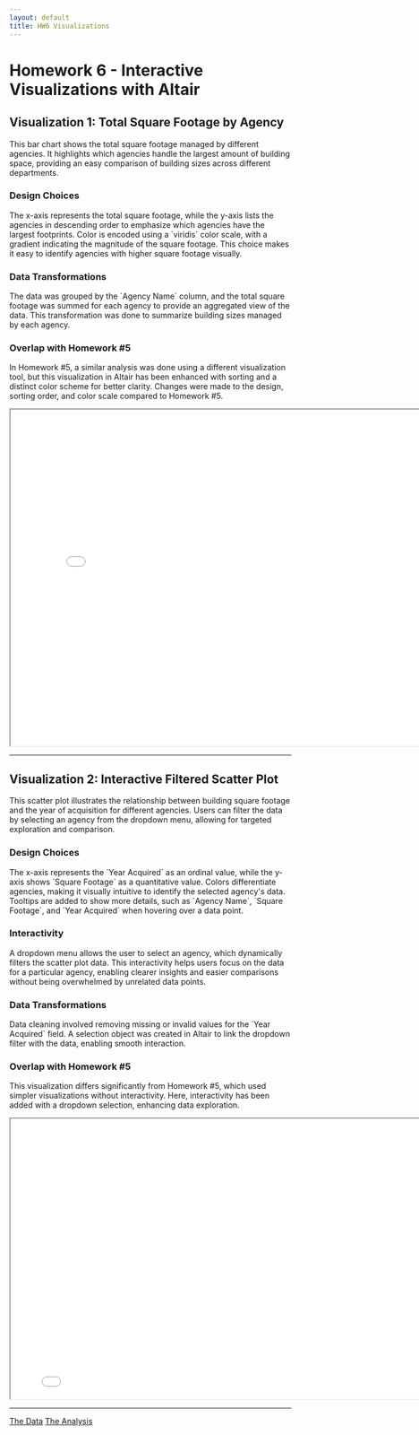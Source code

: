 ```yaml
---
layout: default
title: HW6 Visualizations
---
```


# Homework 6 - Interactive Visualizations with Altair

## Visualization 1: Total Square Footage by Agency

<p>This bar chart shows the total square footage managed by different agencies. It highlights which agencies handle the largest amount of building space, providing an easy comparison of building sizes across different departments.</p>

### Design Choices
<p>The x-axis represents the total square footage, while the y-axis lists the agencies in descending order to emphasize which agencies have the largest footprints. Color is encoded using a `viridis` color scale, with a gradient indicating the magnitude of the square footage. This choice makes it easy to identify agencies with higher square footage visually.</p>

### Data Transformations
<p>The data was grouped by the `Agency Name` column, and the total square footage was summed for each agency to provide an aggregated view of the data. This transformation was done to summarize building sizes managed by each agency.</p>

### Overlap with Homework #5
<p>In Homework #5, a similar analysis was done using a different visualization tool, but this visualization in Altair has been enhanced with sorting and a distinct color scheme for better clarity. Changes were made to the design, sorting order, and color scale compared to Homework #5.</p>

<iframe src="bar_chart.html" width="800" height="600"></iframe>

---

## Visualization 2: Interactive Filtered Scatter Plot

<p>This scatter plot illustrates the relationship between building square footage and the year of acquisition for different agencies. Users can filter the data by selecting an agency from the dropdown menu, allowing for targeted exploration and comparison.</p>

### Design Choices
<p>The x-axis represents the `Year Acquired` as an ordinal value, while the y-axis shows `Square Footage` as a quantitative value. Colors differentiate agencies, making it visually intuitive to identify the selected agency's data. Tooltips are added to show more details, such as `Agency Name`, `Square Footage`, and `Year Acquired` when hovering over a data point.</p>

### Interactivity
<p>A dropdown menu allows the user to select an agency, which dynamically filters the scatter plot data. This interactivity helps users focus on the data for a particular agency, enabling clearer insights and easier comparisons without being overwhelmed by unrelated data points.</p>

### Data Transformations
<p>Data cleaning involved removing missing or invalid values for the `Year Acquired` field. A selection object was created in Altair to link the dropdown filter with the data, enabling smooth interaction.</p>

### Overlap with Homework #5
<p>This visualization differs significantly from Homework #5, which used simpler visualizations without interactivity. Here, interactivity has been added with a dropdown selection, enhancing data exploration.</p>

<iframe src="dropdown_chart.html" width="800" height="500"></iframe>

---

<p>
  <a href="https://raw.githubusercontent.com/UIUC-iSchool-DataViz/is445_data/main/building_inventory.csv" target="_blank" class="btn">The Data</a>
  <a href="https://github.com/vedant2399/vedant2399.github.io/blob/main/Homework%206.ipynb" target="_blank" class="btn">The Analysis</a>
</p>
